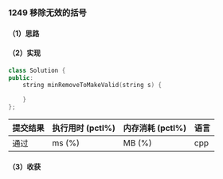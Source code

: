 ### 1249 移除无效的括号

#### （1）思路

#### （2）实现

```cpp
class Solution {
public:
    string minRemoveToMakeValid(string s) {

    }
};
```

| 提交结果 | 执行用时 (pctl%) | 内存消耗 (pctl%) | 语言 |
|:---------|:-----------------|:-----------------|:-----|
| 通过     |  ms (%)   |  MB (%)  | cpp  |

#### （3）收获
